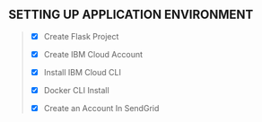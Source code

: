 ## SETTING UP APPLICATION ENVIRONMENT

>
> - [x] Create Flask Project
> 
> - [x] Create IBM Cloud Account
>
> - [x] Install IBM Cloud CLI
> 
> - [x] Docker CLI Install
> 
> - [x] Create an Account In SendGrid
 
